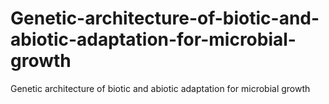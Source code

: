 # Genetic-architecture-of-biotic-and-abiotic-adaptation-for-microbial-growth
Genetic architecture of biotic and abiotic adaptation for microbial growth
